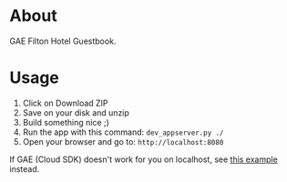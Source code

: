 # About

GAE Filton Hotel Guestbook.

# Usage

1. Click on Download ZIP
2. Save on your disk and unzip
4. Build something nice ;)
5. Run the app with this command: `dev_appserver.py ./`
6. Open your browser and go to: `http://localhost:8080`

If GAE (Cloud SDK) doesn't work for you on localhost, see [this example](https://github.com/smartninja/wd1-exercises/tree/master/lesson-19/sqlite-filton) instead.
